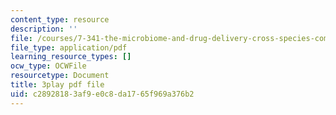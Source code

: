 ```yaml
---
content_type: resource
description: ''
file: /courses/7-341-the-microbiome-and-drug-delivery-cross-species-communication-in-health-and-disease-spring-2018/c28928183af9e0c8da1765f969a376b2_blD8f7MOhFQ.pdf
file_type: application/pdf
learning_resource_types: []
ocw_type: OCWFile
resourcetype: Document
title: 3play pdf file
uid: c2892818-3af9-e0c8-da17-65f969a376b2
---
```

